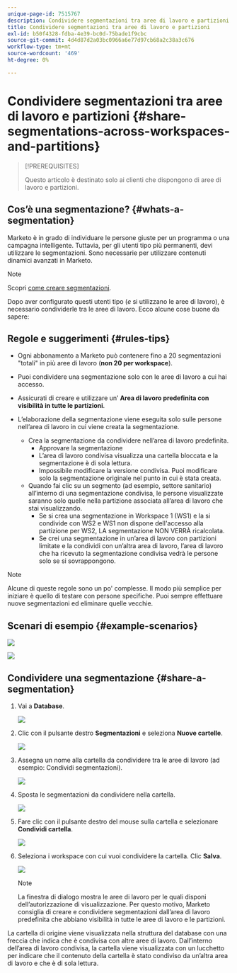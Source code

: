 ```yaml
---
unique-page-id: 7515767
description: Condividere segmentazioni tra aree di lavoro e partizioni - Documenti Marketo - Documentazione del prodotto
title: Condividere segmentazioni tra aree di lavoro e partizioni
exl-id: b50f4328-fdba-4e39-bc0d-75bade1f9cbc
source-git-commit: 4d4d87d2a03bc0966a6e77d97cb68a2c38a3c676
workflow-type: tm+mt
source-wordcount: '469'
ht-degree: 0%

---
```


# Condividere segmentazioni tra aree di lavoro e partizioni {#share-segmentations-across-workspaces-and-partitions}

>[!PREREQUISITES]
>
>Questo articolo è destinato solo ai clienti che dispongono di aree di lavoro e partizioni.

## Cos’è una segmentazione? {#whats-a-segmentation}

Marketo è in grado di individuare le persone giuste per un programma o una campagna intelligente. Tuttavia, per gli utenti tipo più permanenti, devi utilizzare le segmentazioni. Sono necessarie per utilizzare contenuti dinamici avanzati in Marketo.

>[!NOTE]
>
>Scopri [come creare segmentazioni](/help/marketo/product-docs/personalization/segmentation-and-snippets/segmentation/create-a-segmentation.md).

Dopo aver configurato questi utenti tipo (_e_ si utilizzano le aree di lavoro), è necessario condividerle tra le aree di lavoro. Ecco alcune cose buone da sapere:

## Regole e suggerimenti {#rules-tips}

* Ogni abbonamento a Marketo può contenere fino a 20 segmentazioni &quot;totali&quot; in più aree di lavoro (**non 20 per workspace**).
* Puoi condividere una segmentazione solo con le aree di lavoro a cui hai accesso.
* Assicurati di creare e utilizzare un’ **Area di lavoro predefinita con visibilità in tutte le partizioni**.

* L’elaborazione della segmentazione viene eseguita solo sulle persone nell’area di lavoro in cui viene creata la segmentazione.

   * Crea la segmentazione da condividere nell’area di lavoro predefinita.
      * Approvare la segmentazione
      * L’area di lavoro condivisa visualizza una cartella bloccata e la segmentazione è di sola lettura.
      * Impossibile modificare la versione condivisa. Puoi modificare solo la segmentazione originale nel punto in cui è stata creata.
   * Quando fai clic su un segmento (ad esempio, settore sanitario) all’interno di una segmentazione condivisa, le persone visualizzate saranno solo quelle nella partizione associata all’area di lavoro che stai visualizzando.
      * Se si crea una segmentazione in Workspace 1 (WS1) e la si condivide con WS2 e WS1 non dispone dell&#39;accesso alla partizione per WS2, LA segmentazione NON VERRÀ ricalcolata.
      * Se crei una segmentazione in un’area di lavoro con partizioni limitate e la condividi con un’altra area di lavoro, l’area di lavoro che ha ricevuto la segmentazione condivisa vedrà le persone solo se si sovrappongono.


>[!NOTE]
>
>Alcune di queste regole sono un po&#39; complesse. Il modo più semplice per iniziare è quello di testare con persone specifiche. Puoi sempre effettuare nuove segmentazioni ed eliminare quelle vecchie.

## Scenari di esempio {#example-scenarios}

![](assets/image2015-5-27-16-3a26-3a25.png)

![](assets/image2015-5-27-16-3a26-3a48.png)

## Condividere una segmentazione {#share-a-segmentation}

1. Vai a **Database**.

   ![](assets/image2017-3-29-8-3a15-3a40.png)

1. Clic con il pulsante destro **Segmentazioni** e seleziona **Nuove cartelle**.

   ![](assets/image2017-3-29-8-3a40-3a31.png)

1. Assegna un nome alla cartella da condividere tra le aree di lavoro (ad esempio: Condividi segmentazioni).

   ![](assets/image2017-3-29-8-3a40-3a45.png)

1. Sposta le segmentazioni da condividere nella cartella.

   ![](assets/image2017-3-29-8-3a41-3a3.png)

1. Fare clic con il pulsante destro del mouse sulla cartella e selezionare **Condividi cartella**.

   ![](assets/image2017-3-29-8-3a41-3a19.png)

1. Seleziona i workspace con cui vuoi condividere la cartella. Clic **Salva**.

   ![](assets/share-segmentations-across-workspaces-and-partitions.png)

   >[!NOTE]
   >
   >La finestra di dialogo mostra le aree di lavoro per le quali disponi dell’autorizzazione di visualizzazione. Per questo motivo, Marketo consiglia di creare e condividere segmentazioni dall’area di lavoro predefinita che abbiano visibilità in tutte le aree di lavoro e le partizioni.

La cartella di origine viene visualizzata nella struttura del database con una freccia che indica che è condivisa con altre aree di lavoro. Dall’interno dell’area di lavoro condivisa, la cartella viene visualizzata con un lucchetto per indicare che il contenuto della cartella è stato condiviso da un’altra area di lavoro e che è di sola lettura.
